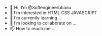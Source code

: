 - 👋 Hi, I’m @Softengineerbhanu
- 👀 I’m interested in HTML CSS JAVASCRIPT
- 🌱 I’m currently learning...
- 💞️ I’m looking to collaborate on ...
- 📫 How to reach me ...

<!---
Softengineerbhanu/Softengineerbhanu is a ✨ special ✨ repository because its `README.md` (this file) appears on your GitHub profile.
You can click the Preview link to take a look at your changes.
--->
